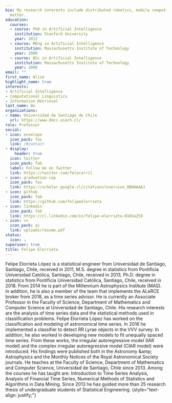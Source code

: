 ```yaml
---
bio: My research interests include distributed robotics, mobile computing and programmable
  matter.
education:
  courses:
  - course: PhD in Artificial Intelligence
    institution: Stanford University
    year: 2012
  - course: MEng in Artificial Intelligence
    institution: Massachusetts Institute of Technology
    year: 2009
  - course: BSc in Artificial Intelligence
    institution: Massachusetts Institute of Technology
    year: 2008
email: ""
first_name: Alice
highlight_name: true
interests:
- Artificial Intelligence
- Computational Linguistics
- Information Retrieval
last_name: Wu
organizations:
- name: Universidad de Santiago de Chile
  url: https://www.dmcc.usach.cl/
role: Professor
social:
- icon: envelope
  icon_pack: fas
  link: /#contact
- display:
    header: true
  icon: twitter
  icon_pack: fab
  label: Follow me on Twitter
  link: https://twitter.com/felocarril
- icon: graduation-cap
  icon_pack: fas
  link: https://scholar.google.cl/citations?user=iux_OB0AAAAJ
- icon: github
  icon_pack: fab
  link: https://github.com/felipeelorrieta
- icon: linkedin
  icon_pack: fab
  link: https://cl.linkedin.com/in/felipe-elorrieta-0165a259
- icon: cv
  icon_pack: ai
  link: uploads/resume.pdf
status:
  icon: ☕️
superuser: true
title: Felipe Elorrieta
---
```


Felipe Elorrieta López is a statistical engineer
from Universidad de Santiago, Santiago, Chile,
received in 2011, M.S. degree in statistics from
Pontificia Universidad Católica, Santiago, Chile,
received in 2013, Ph.D. degree in statistics from
Pontificia Universidad Católica, Santiago, Chile,
received in 2018. From 2014 he is part of the
Millennium Astrophysics Institute (MAS). In
addition, he is also a member of the team that
implements the ALeRCE broker from 2018, as a
time series advisor. He is currently an Associate
Professor in the Faculty of Science, Department
of Mathematics and Computer Science at
Universidad de Santiago, Chile. His research
interests are the analysis of time series data and the statistical methods used in classification
problems.
Felipe Elorrieta López has worked on the classification and modeling of astronomical time
series. In 2016 he implemented a classifier to detect RR Lyrae objects in the VVV survey. In
addition, he also worked in developing new models to fit unequally spaced time series. From
these works, the irregular autoregressive model (IAR model) and the complex irregular
autoregressive model (CIAR model) were introduced. His findings were published both in the
Astronomy \&amp; Astrophysics and the Monthly Notices of the Royal Astronomical Society journals.
He teaches at the Faculty of Science, Department of Mathematics and Computer Science,
Universidad de Santiago, Chile since 2013. Among the courses he has taught are: Introduction
to Time Series Analysis, Analysis of Financial Time Series, Numerical Methods of Statistics and
Algorithms in Data Mining. Since 2013 he has guided more than 25 research thesis of
undergraduate students of Statistical Engineering.
{style="text-align: justify;"}
